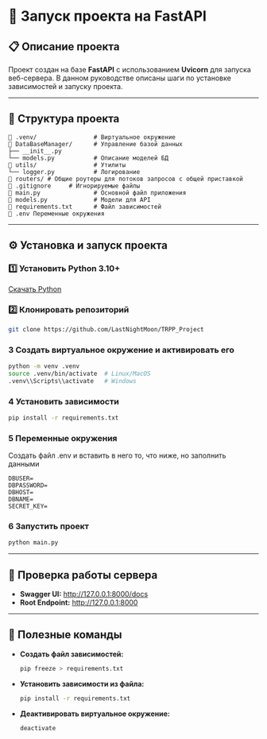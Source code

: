 # 🚀 Запуск проекта на FastAPI

## 📋 Описание проекта
Проект создан на базе **FastAPI** с использованием **Uvicorn** для запуска веб-сервера. В данном руководстве описаны шаги по установке зависимостей и запуску проекта.

---

## 📂 Структура проекта
```
📂 .venv/                # Виртуальное окружение
📂 DataBaseManager/      # Управление базой данных
├── __init__.py
└── models.py           # Описание моделей БД 
📂 utils/                # Утилиты
└── logger.py           # Логирование
📂 routers/ # Общие роутеры для потоков запросов с общей приставкой
📄 .gitignore     # Игнорируемые файлы
📄 main.py               # Основной файл приложения
📄 models.py             # Модели для API
📄 requirements.txt      # Файл зависимостей
📄 .env Переменные окружения
```

---

## ⚙️ Установка и запуск проекта

### 1️⃣ Установить Python 3.10+
[Скачать Python](https://www.python.org/downloads/)

### 2️⃣ Клонировать репозиторий
```bash
git clone https://github.com/LastNightMoon/TRPP_Project
```

### 3 Создать виртуальное окружение и активировать его
```bash
python -m venv .venv
source .venv/bin/activate  # Linux/MacOS
.venv\\Scripts\\activate   # Windows
```

### 4 Установить зависимости
```bash
pip install -r requirements.txt
```
### 5 Переменные окружения
Создать файл .env и вставить в него то, что ниже, но заполнить данными
```nano
DBUSER=
DBPASSWORD=
DBHOST=
DBNAME=
SECRET_KEY=
```

### 6 Запустить проект
```bash
python main.py
```

---

## 🚀 Проверка работы сервера
- **Swagger UI:** http://127.0.0.1:8000/docs  
- **Root Endpoint:** http://127.0.0.1:8000  

---

## 📌 Полезные команды
- **Создать файл зависимостей:**
  ```bash
  pip freeze > requirements.txt
  ```
- **Установить зависимости из файла:**
  ```bash
  pip install -r requirements.txt
  ```
- **Деактивировать виртуальное окружение:**
  ```bash
  deactivate
  ```
